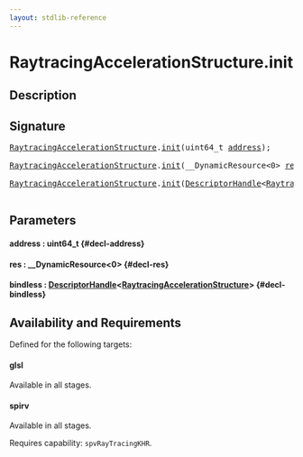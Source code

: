 ```yaml
---
layout: stdlib-reference
---
```


# RaytracingAccelerationStructure\.init

## Description





## Signature 

<pre>
<a href="/stdlib-reference/types/raytracingaccelerationstructure-0am/index" class="code_type">RaytracingAccelerationStructure</a>.<a href="/stdlib-reference/types/raytracingaccelerationstructure-0am/init">init</a>(uint64_t <a href="/stdlib-reference/types/raytracingaccelerationstructure-0am/init#decl-address" class="code_param">address</a>);

<a href="/stdlib-reference/types/raytracingaccelerationstructure-0am/index" class="code_type">RaytracingAccelerationStructure</a>.<a href="/stdlib-reference/types/raytracingaccelerationstructure-0am/init">init</a>(__DynamicResource&lt;0&gt; <a href="/stdlib-reference/types/raytracingaccelerationstructure-0am/init#decl-res" class="code_param">res</a>);

<a href="/stdlib-reference/types/raytracingaccelerationstructure-0am/index" class="code_type">RaytracingAccelerationStructure</a>.<a href="/stdlib-reference/types/raytracingaccelerationstructure-0am/init">init</a>(<a href="/stdlib-reference/types/descriptorhandle-0a/index" class="code_type">DescriptorHandle</a>&lt;<a href="/stdlib-reference/types/raytracingaccelerationstructure-0am/index" class="code_type">RaytracingAccelerationStructure</a>&gt; <a href="/stdlib-reference/types/raytracingaccelerationstructure-0am/init#decl-bindless" class="code_param">bindless</a>);

</pre>

## Parameters

#### address  : uint64\_t {#decl-address}
#### res  : \_\_DynamicResource\<0\> {#decl-res}
#### bindless  : [DescriptorHandle](/stdlib-reference/types/descriptorhandle-0a/index)\<[RaytracingAccelerationStructure](/stdlib-reference/types/raytracingaccelerationstructure-0am/index)\> {#decl-bindless}

## Availability and Requirements

Defined for the following targets:

#### glsl
Available in all stages.

#### spirv
Available in all stages.

Requires capability: `spvRayTracingKHR`.


